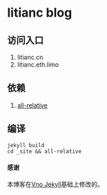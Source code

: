 # litianc blog
## 访问入口
1. litianc.cn
2. litianc.eth.limo

## 依赖
1. [all-relative](https://www.npmjs.com/package/all-relative)

## 编译
```
jekyll build
cd _site && all-relative
```

#### 感谢   

本博客在[Vno Jekyll](https://github.com/onevcat/vno-jekyll)基础上修改的。  